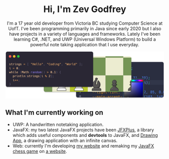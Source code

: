 <h1 align="center">Hi, I'm Zev Godfrey</h1>

<p align="center">I'm a 17 year old developer from Victoria BC studying Computer Science at UofT. I've been programming primarily in Java since early 2020 but I also have projects in a variety of languages and frameworks. Lately I've been learning C#, .NET, and UWP (Universal Windows Platform) to build a powerful note taking application that I use everyday.</p>

[![Projects](./projects-preview.png)](https://www.zevg.ca/projects)

## What I'm currently working on

- UWP: A handwritten notetaking application.
- JavaFX: my two latest JavaFX projects have been [JFXPlus](https://github.com/Zev-G/JFXPlus), a library which adds useful components and **devtools** to JavaFX, and [Drawing App](https://github.com/Zev-G/Drawing-App), a drawing application with an infinite canvas.
- Web: currently I'm developing [my website](https://www.zevg.ca) and remaking my [JavaFX chess game](https://github.com/Zev-G/Chess) on [a website](https://www.zevg.ca/chess).
